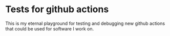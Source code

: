 # Tests for github actions
This is my eternal playground for testing and debugging new github actions that could be used for software I work on.
